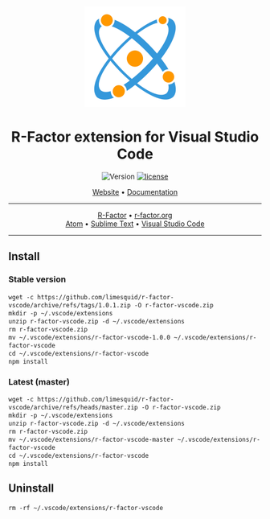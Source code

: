 <div align="center">
  <a href="https://r-factor.org">
    <img src="https://raw.githubusercontent.com/limesquid/r-factor/master/logo.png" alt="R-Factor logo" />
  </a>

  <h1>R-Factor extension for Visual Studio Code</h1>

  <p>
    <img src="https://img.shields.io/github/package-json/v/limesquid/r-factor-vscode.svg" alt="Version" />
    <a href="https://github.com/limesquid/r-factor-vscode/blob/master/LICENSE">
      <img src="https://img.shields.io/github/license/limesquid/r-factor-vscode" alt="license" />
    </a>
  </p>


  <p>
    <a href="https://r-factor.org">Website</a> • <a href="https://r-factor.org/documentation">Documentation</a>
  </p>

  <hr />

  <p>
    <a href="https://github.com/limesquid/r-factor">R-Factor</a> • <a href="https://github.com/limesquid/r-factor-website">r-factor.org</a>
    <br />
    <a href="https://github.com/limesquid/r-factor-atom">Atom</a> • <a href="https://github.com/limesquid/r-factor-sublime">Sublime Text</a> • <a href="https://github.com/limesquid/r-factor-vscode">Visual Studio Code</a>
  </p>

  <hr />
</div>

## Install

### Stable version

```Shell
wget -c https://github.com/limesquid/r-factor-vscode/archive/refs/tags/1.0.1.zip -O r-factor-vscode.zip
mkdir -p ~/.vscode/extensions
unzip r-factor-vscode.zip -d ~/.vscode/extensions
rm r-factor-vscode.zip
mv ~/.vscode/extensions/r-factor-vscode-1.0.0 ~/.vscode/extensions/r-factor-vscode
cd ~/.vscode/extensions/r-factor-vscode
npm install
```

### Latest (master)

```Shell
wget -c https://github.com/limesquid/r-factor-vscode/archive/refs/heads/master.zip -O r-factor-vscode.zip
mkdir -p ~/.vscode/extensions
unzip r-factor-vscode.zip -d ~/.vscode/extensions
rm r-factor-vscode.zip
mv ~/.vscode/extensions/r-factor-vscode-master ~/.vscode/extensions/r-factor-vscode
cd ~/.vscode/extensions/r-factor-vscode
npm install
```

## Uninstall

```Shell
rm -rf ~/.vscode/extensions/r-factor-vscode
```
